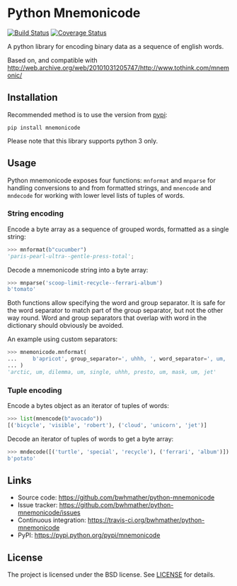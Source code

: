 # Python Mnemonicode

[![Build Status](https://travis-ci.org/bwhmather/python-mnemonicode.svg?branch=develop)](https://travis-ci.org/bwhmather/python-mnemonicode)
[![Coverage Status](https://coveralls.io/repos/github/bwhmather/python-mnemonicode/badge.svg?branch=develop)](https://coveralls.io/github/bwhmather/python-mnemonicode?branch=develop)

A python library for encoding binary data as a sequence of english words.

Based on, and compatible with http://web.archive.org/web/20101031205747/http://www.tothink.com/mnemonic/


## Installation

Recommended method is to use the version from [pypi](https://pypi.python.org/pypi/mnemonicode):

```
pip install mnemonicode
```

Please note that this library supports python 3 only.


## Usage

Python mnemonicode exposes four functions: `mnformat` and `mnparse` for handling conversions to and from formatted strings, and `mnencode` and `mndecode` for working with lower level lists of tuples of words.


### String encoding

Encode a byte array as a sequence of grouped words, formatted as a single string:

```python
>>> mnformat(b"cucumber")
'paris-pearl-ultra--gentle-press-total';
```

Decode a mnemonicode string into a byte array:

```python
>>> mnparse('scoop-limit-recycle--ferrari-album')
b'tomato'
```

Both functions allow specifying the word and group separator.  It is safe for the word separator to match part of the group separator, but not the other way round.  Word and group separators that overlap with word in the dictionary should obviously be avoided.

An example using custom separators:

```python
>>> mnemonicode.mnformat(
...     b'apricot', group_separator=', uhhh, ', word_separator=', um, '
... )
'arctic, um, dilemma, um, single, uhhh, presto, um, mask, um, jet'
```


### Tuple encoding

Encode a bytes object as an iterator of tuples of words:

```python
>>> list(mnencode(b"avocado"))
[('bicycle', 'visible', 'robert'), ('cloud', 'unicorn', 'jet')]
```

Decode an iterator of tuples of words to get a byte array:

```python
>>> mndecode([('turtle', 'special', 'recycle'), ('ferrari', 'album')])
b'potato'
```


## Links

- Source code: https://github.com/bwhmather/python-mnemonicode
- Issue tracker: https://github.com/bwhmather/python-mnemonicode/issues
- Continuous integration: https://travis-ci.org/bwhmather/python-mnemonicode
- PyPI: https://pypi.python.org/pypi/mnemonicode


## License

The project is licensed under the BSD license.  See [LICENSE](./LICENSE) for details.

